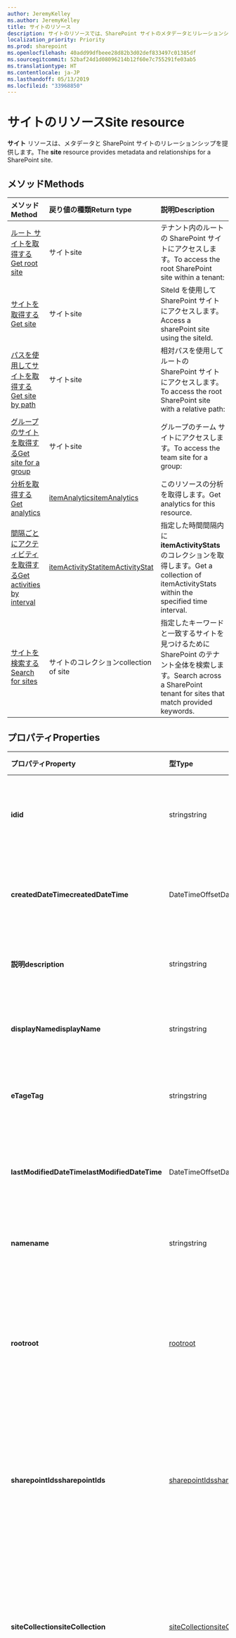```yaml
---
author: JeremyKelley
ms.author: JeremyKelley
title: サイトのリソース
description: サイトのリソースでは、SharePoint サイトのメタデータとリレーションシップを提供します。
localization_priority: Priority
ms.prod: sharepoint
ms.openlocfilehash: 40add99dfbeee28d82b3d02def833497c01385df
ms.sourcegitcommit: 52baf24d1d08096214b12f60e7c755291fe03ab5
ms.translationtype: HT
ms.contentlocale: ja-JP
ms.lasthandoff: 05/13/2019
ms.locfileid: "33968850"
---
```

# <a name="site-resource"></a><span data-ttu-id="b4c5a-103">サイトのリソース</span><span class="sxs-lookup"><span data-stu-id="b4c5a-103">Site resource</span></span>

<span data-ttu-id="b4c5a-104">**サイト** リソースは、メタデータと SharePoint サイトのリレーションシップを提供します。</span><span class="sxs-lookup"><span data-stu-id="b4c5a-104">The **site** resource provides metadata and relationships for a SharePoint site.</span></span>

## <a name="methods"></a><span data-ttu-id="b4c5a-105">メソッド</span><span class="sxs-lookup"><span data-stu-id="b4c5a-105">Methods</span></span>

| <span data-ttu-id="b4c5a-106">メソッド</span><span class="sxs-lookup"><span data-stu-id="b4c5a-106">Method</span></span>                | <span data-ttu-id="b4c5a-107">戻り値の種類</span><span class="sxs-lookup"><span data-stu-id="b4c5a-107">Return type</span></span> | <span data-ttu-id="b4c5a-108">説明</span><span class="sxs-lookup"><span data-stu-id="b4c5a-108">Description</span></span>
|:-------------------------|:-------------|:----------
| <span data-ttu-id="b4c5a-109">[ルート サイトを取得する][]</span><span class="sxs-lookup"><span data-stu-id="b4c5a-109">[Get root site][]</span></span>        | <span data-ttu-id="b4c5a-110">サイト</span><span class="sxs-lookup"><span data-stu-id="b4c5a-110">site</span></span> | <span data-ttu-id="b4c5a-111">テナント内のルートの SharePoint サイトにアクセスします。</span><span class="sxs-lookup"><span data-stu-id="b4c5a-111">To access the root SharePoint site within a tenant:</span></span>
| <span data-ttu-id="b4c5a-112">[サイトを取得する][]</span><span class="sxs-lookup"><span data-stu-id="b4c5a-112">[Get site][]</span></span>             | <span data-ttu-id="b4c5a-113">サイト</span><span class="sxs-lookup"><span data-stu-id="b4c5a-113">site</span></span> | <span data-ttu-id="b4c5a-114">SiteId を使用して SharePoint サイトにアクセスします。</span><span class="sxs-lookup"><span data-stu-id="b4c5a-114">Access a sharePoint site using the siteId.</span></span>
| <span data-ttu-id="b4c5a-115">[パスを使用してサイトを取得する][]</span><span class="sxs-lookup"><span data-stu-id="b4c5a-115">[Get site by path][]</span></span>     | <span data-ttu-id="b4c5a-116">サイト</span><span class="sxs-lookup"><span data-stu-id="b4c5a-116">site</span></span> | <span data-ttu-id="b4c5a-117">相対パスを使用してルートの SharePoint サイトにアクセスします。</span><span class="sxs-lookup"><span data-stu-id="b4c5a-117">To access the root SharePoint site with a relative path:</span></span>
| <span data-ttu-id="b4c5a-118">[グループのサイトを取得する][]</span><span class="sxs-lookup"><span data-stu-id="b4c5a-118">[Get site for a group][]</span></span> | <span data-ttu-id="b4c5a-119">サイト</span><span class="sxs-lookup"><span data-stu-id="b4c5a-119">site</span></span> | <span data-ttu-id="b4c5a-120">グループのチーム サイトにアクセスします。</span><span class="sxs-lookup"><span data-stu-id="b4c5a-120">To access the team site for a group:</span></span>
| <span data-ttu-id="b4c5a-121">[分析を取得する][]</span><span class="sxs-lookup"><span data-stu-id="b4c5a-121">[Get analytics][]</span></span>              | <span data-ttu-id="b4c5a-122">[itemAnalytics][]</span><span class="sxs-lookup"><span data-stu-id="b4c5a-122">[itemAnalytics][]</span></span> | <span data-ttu-id="b4c5a-123">このリソースの分析を取得します。</span><span class="sxs-lookup"><span data-stu-id="b4c5a-123">Get analytics for this resource.</span></span> 
| <span data-ttu-id="b4c5a-124">[間隔ごとにアクティビティを取得する][]</span><span class="sxs-lookup"><span data-stu-id="b4c5a-124">[Get activities by interval][]</span></span> | <span data-ttu-id="b4c5a-125">[itemActivityStat][]</span><span class="sxs-lookup"><span data-stu-id="b4c5a-125">[itemActivityStat][]</span></span> | <span data-ttu-id="b4c5a-126">指定した時間間隔内に**itemActivityStats**のコレクションを取得します。</span><span class="sxs-lookup"><span data-stu-id="b4c5a-126">Get a collection of itemActivityStats within the specified time interval.</span></span>
| <span data-ttu-id="b4c5a-127">[サイトを検索する][]</span><span class="sxs-lookup"><span data-stu-id="b4c5a-127">[Search for sites][]</span></span>     | <span data-ttu-id="b4c5a-128">サイトのコレクション</span><span class="sxs-lookup"><span data-stu-id="b4c5a-128">collection of site</span></span> | <span data-ttu-id="b4c5a-129">指定したキーワードと一致するサイトを見つけるために SharePoint のテナント全体を検索します。</span><span class="sxs-lookup"><span data-stu-id="b4c5a-129">Search across a SharePoint tenant for sites that match provided keywords.</span></span>

[サイトを取得する]: ../api/site-get.md
[Get site]: ../api/site-get.md
[ルート サイトを取得する]: ../api/site-get.md
[Get root site]: ../api/site-get.md
[パスを使用してサイトを取得する]: ../api/site-getbypath.md
[Get site by path]: ../api/site-getbypath.md
[グループのサイトを取得する]: ../api/site-get.md
[Get site for a group]: ../api/site-get.md
[分析を取得する]: ../api/itemanalytics-get.md
[Get analytics]: ../api/itemanalytics-get.md
[間隔ごとにアクティビティを取得する]: ../api/itemactivitystat-getactivitybyinterval.md
[Get activities by interval]: ../api/itemactivitystat-getactivitybyinterval.md
[サイトを検索する]: ../api/site-search.md
[Search for sites]: ../api/site-search.md
[itemActivityStat]: itemactivitystat.md

## <a name="properties"></a><span data-ttu-id="b4c5a-138">プロパティ</span><span class="sxs-lookup"><span data-stu-id="b4c5a-138">Properties</span></span>

| <span data-ttu-id="b4c5a-139">プロパティ</span><span class="sxs-lookup"><span data-stu-id="b4c5a-139">Property</span></span>            | <span data-ttu-id="b4c5a-140">型</span><span class="sxs-lookup"><span data-stu-id="b4c5a-140">Type</span></span>                                | <span data-ttu-id="b4c5a-141">説明</span><span class="sxs-lookup"><span data-stu-id="b4c5a-141">Description</span></span>                                                                                    |
| :----------------------- | :---------------------------------- | :--------------------------------------------------------------------------------------------- |
| <span data-ttu-id="b4c5a-142">**id**</span><span class="sxs-lookup"><span data-stu-id="b4c5a-142">**id**</span></span>                   | <span data-ttu-id="b4c5a-143">string</span><span class="sxs-lookup"><span data-stu-id="b4c5a-143">string</span></span>                              | <span data-ttu-id="b4c5a-p101">アイテムの一意識別子。読み取り専用です。</span><span class="sxs-lookup"><span data-stu-id="b4c5a-p101">The unique identifier of the item. Read-only.</span></span>                                                  |
| <span data-ttu-id="b4c5a-146">**createdDateTime**</span><span class="sxs-lookup"><span data-stu-id="b4c5a-146">**createdDateTime**</span></span>      | <span data-ttu-id="b4c5a-147">DateTimeOffset</span><span class="sxs-lookup"><span data-stu-id="b4c5a-147">DateTimeOffset</span></span>                      | <span data-ttu-id="b4c5a-p102">アイテムが作成された日時。読み取り専用です。</span><span class="sxs-lookup"><span data-stu-id="b4c5a-p102">The date and time the item was created. Read-only.</span></span>                                             |
| <span data-ttu-id="b4c5a-150">**説明**</span><span class="sxs-lookup"><span data-stu-id="b4c5a-150">**description**</span></span>          | <span data-ttu-id="b4c5a-151">string</span><span class="sxs-lookup"><span data-stu-id="b4c5a-151">string</span></span>                              | <span data-ttu-id="b4c5a-152">サイトの説明テキスト。</span><span class="sxs-lookup"><span data-stu-id="b4c5a-152">The descriptive text for the site.</span></span>                                                             |
| <span data-ttu-id="b4c5a-153">**displayName**</span><span class="sxs-lookup"><span data-stu-id="b4c5a-153">**displayName**</span></span>          | <span data-ttu-id="b4c5a-154">string</span><span class="sxs-lookup"><span data-stu-id="b4c5a-154">string</span></span>                              | <span data-ttu-id="b4c5a-p103">サイトの完全なタイトル。読み取り専用です。</span><span class="sxs-lookup"><span data-stu-id="b4c5a-p103">The full title for the site. Read-only.</span></span>                                                        |
| <span data-ttu-id="b4c5a-157">**eTag**</span><span class="sxs-lookup"><span data-stu-id="b4c5a-157">**eTag**</span></span>                 | <span data-ttu-id="b4c5a-158">string</span><span class="sxs-lookup"><span data-stu-id="b4c5a-158">string</span></span>                              | <span data-ttu-id="b4c5a-p104">アイテムの ETag。読み取り専用です。</span><span class="sxs-lookup"><span data-stu-id="b4c5a-p104">ETag for the item. Read-only.</span></span>                                                                  |
| <span data-ttu-id="b4c5a-161">**lastModifiedDateTime**</span><span class="sxs-lookup"><span data-stu-id="b4c5a-161">**lastModifiedDateTime**</span></span> | <span data-ttu-id="b4c5a-162">DateTimeOffset</span><span class="sxs-lookup"><span data-stu-id="b4c5a-162">DateTimeOffset</span></span>                      | <span data-ttu-id="b4c5a-p105">アイテムが最後に変更された日時。読み取り専用です。</span><span class="sxs-lookup"><span data-stu-id="b4c5a-p105">The date and time the item was last modified. Read-only.</span></span>                                       |
| <span data-ttu-id="b4c5a-165">**name**</span><span class="sxs-lookup"><span data-stu-id="b4c5a-165">**name**</span></span>                 | <span data-ttu-id="b4c5a-166">string</span><span class="sxs-lookup"><span data-stu-id="b4c5a-166">string</span></span>                              | <span data-ttu-id="b4c5a-167">アイテムの名前/タイトル。</span><span class="sxs-lookup"><span data-stu-id="b4c5a-167">The name / title of the item.</span></span>                                                                  |
| <span data-ttu-id="b4c5a-168">**root**</span><span class="sxs-lookup"><span data-stu-id="b4c5a-168">**root**</span></span>                 | [<span data-ttu-id="b4c5a-169">root</span><span class="sxs-lookup"><span data-stu-id="b4c5a-169">root</span></span>](root.md)                     | <span data-ttu-id="b4c5a-p106">存在する場合は、これがサイト コレクションのルート サイトであることを示します。読み取り専用です。</span><span class="sxs-lookup"><span data-stu-id="b4c5a-p106">If present, indicates that this is the root site in the site collection. Read-only.</span></span>            |
| <span data-ttu-id="b4c5a-172">**sharepointIds**</span><span class="sxs-lookup"><span data-stu-id="b4c5a-172">**sharepointIds**</span></span>        | [<span data-ttu-id="b4c5a-173">sharepointIds</span><span class="sxs-lookup"><span data-stu-id="b4c5a-173">sharepointIds</span></span>](sharepointids.md)   | <span data-ttu-id="b4c5a-p107">SharePoint REST 互換性に役立つ識別子を返します。読み取り専用です。</span><span class="sxs-lookup"><span data-stu-id="b4c5a-p107">Returns identifiers useful for SharePoint REST compatibility. Read-only.</span></span>                       |
| <span data-ttu-id="b4c5a-176">**siteCollection**</span><span class="sxs-lookup"><span data-stu-id="b4c5a-176">**siteCollection**</span></span>       | [<span data-ttu-id="b4c5a-177">siteCollection</span><span class="sxs-lookup"><span data-stu-id="b4c5a-177">siteCollection</span></span>](sitecollection.md) | <span data-ttu-id="b4c5a-p108">サイトのサイト コレクションに関する詳細情報を提供します。ルート サイトにのみ使用できます。読み取り専用です。</span><span class="sxs-lookup"><span data-stu-id="b4c5a-p108">Provides details about the site's site collection. Available only on the root site. Read-only.</span></span> |
| <span data-ttu-id="b4c5a-181">**webUrl**</span><span class="sxs-lookup"><span data-stu-id="b4c5a-181">**webUrl**</span></span>               | <span data-ttu-id="b4c5a-182">string (URL)</span><span class="sxs-lookup"><span data-stu-id="b4c5a-182">string (url)</span></span>                        | <span data-ttu-id="b4c5a-p109">ブラウザーでアイテムを表示する URL。読み取り専用です。</span><span class="sxs-lookup"><span data-stu-id="b4c5a-p109">URL that displays the item in the browser. Read-only.</span></span>                                          |

## <a name="relationships"></a><span data-ttu-id="b4c5a-185">リレーションシップ</span><span class="sxs-lookup"><span data-stu-id="b4c5a-185">Relationships</span></span>

| <span data-ttu-id="b4c5a-186">リレーションシップ</span><span class="sxs-lookup"><span data-stu-id="b4c5a-186">Relationship</span></span>      | <span data-ttu-id="b4c5a-187">型</span><span class="sxs-lookup"><span data-stu-id="b4c5a-187">Type</span></span>                             | <span data-ttu-id="b4c5a-188">説明</span><span class="sxs-lookup"><span data-stu-id="b4c5a-188">Description</span></span>
|:------------------|:---------------------------------|:----------------------
| <span data-ttu-id="b4c5a-189">**analytics**</span><span class="sxs-lookup"><span data-stu-id="b4c5a-189">**analytics**</span></span>     | <span data-ttu-id="b4c5a-190">[itemAnalytics][] リソース</span><span class="sxs-lookup"><span data-stu-id="b4c5a-190">[itemAnalytics][] resource</span></span>       | <span data-ttu-id="b4c5a-191">このサイトで行われたビュー アクティビティに関する分析。</span><span class="sxs-lookup"><span data-stu-id="b4c5a-191">Analytics about the view activities that took place in this site.</span></span>
| <span data-ttu-id="b4c5a-192">**列**</span><span class="sxs-lookup"><span data-stu-id="b4c5a-192">**columns**</span></span>       | <span data-ttu-id="b4c5a-193">Collection([columnDefinition][])</span><span class="sxs-lookup"><span data-stu-id="b4c5a-193">Collection([columnDefinition][])</span></span> | <span data-ttu-id="b4c5a-194">このサイトのすべてのリストで再利用可能なコラム定義のコレクションです。</span><span class="sxs-lookup"><span data-stu-id="b4c5a-194">The collection of column definitions reusable across lists under this site.</span></span>
| <span data-ttu-id="b4c5a-195">**contentTypes**</span><span class="sxs-lookup"><span data-stu-id="b4c5a-195">**contentTypes**</span></span>  | <span data-ttu-id="b4c5a-196">Collection([contentType][])</span><span class="sxs-lookup"><span data-stu-id="b4c5a-196">Collection([contentType][])</span></span>      | <span data-ttu-id="b4c5a-197">このサイトに定義されたコンテンツ タイプのコレクションです。</span><span class="sxs-lookup"><span data-stu-id="b4c5a-197">The collection of content types defined for this site.</span></span>
| <span data-ttu-id="b4c5a-198">**drive**</span><span class="sxs-lookup"><span data-stu-id="b4c5a-198">**drive**</span></span>         | <span data-ttu-id="b4c5a-199">[ドライブ][]</span><span class="sxs-lookup"><span data-stu-id="b4c5a-199">[drive][]</span></span>                        | <span data-ttu-id="b4c5a-200">このサイトの既定ドライブ (ドキュメント ライブラリ)。</span><span class="sxs-lookup"><span data-stu-id="b4c5a-200">The default drive (document library) for this site.</span></span>
| <span data-ttu-id="b4c5a-201">**ドライブ**</span><span class="sxs-lookup"><span data-stu-id="b4c5a-201">**drives**</span></span>        | <span data-ttu-id="b4c5a-202">Collection([drive][])</span><span class="sxs-lookup"><span data-stu-id="b4c5a-202">Collection([drive][])</span></span>            | <span data-ttu-id="b4c5a-203">このサイトの下のドライブ (ドキュメント ライブラリ) のコレクション。</span><span class="sxs-lookup"><span data-stu-id="b4c5a-203">The collection of drives (document libraries) under this site.</span></span>
| <span data-ttu-id="b4c5a-204">**アイテム**</span><span class="sxs-lookup"><span data-stu-id="b4c5a-204">**items**</span></span>         | <span data-ttu-id="b4c5a-205">Collection([baseItem][])</span><span class="sxs-lookup"><span data-stu-id="b4c5a-205">Collection([baseItem][])</span></span>         | <span data-ttu-id="b4c5a-p110">このサイトに含まれるすべてのアイテムを処理するために使用されました。このコレクションを列挙することはできません。</span><span class="sxs-lookup"><span data-stu-id="b4c5a-p110">Used to address any item contained in this site. This collection cannot be enumerated.</span></span>
| <span data-ttu-id="b4c5a-208">**lists**</span><span class="sxs-lookup"><span data-stu-id="b4c5a-208">**lists**</span></span>         | <span data-ttu-id="b4c5a-209">Collection([list][])</span><span class="sxs-lookup"><span data-stu-id="b4c5a-209">Collection([list][])</span></span>             | <span data-ttu-id="b4c5a-210">このサイトにあるリストのコレクションです。</span><span class="sxs-lookup"><span data-stu-id="b4c5a-210">The collection of lists under this site.</span></span>
| <span data-ttu-id="b4c5a-211">**sites**</span><span class="sxs-lookup"><span data-stu-id="b4c5a-211">**sites**</span></span>         | <span data-ttu-id="b4c5a-212">Collection([サイト][])</span><span class="sxs-lookup"><span data-stu-id="b4c5a-212">Collection([site][])</span></span>             | <span data-ttu-id="b4c5a-213">このサイトの下のサブサイトのコレクション。</span><span class="sxs-lookup"><span data-stu-id="b4c5a-213">The collection of the sub-sites under this site.</span></span>
| <span data-ttu-id="b4c5a-214">**onenote**</span><span class="sxs-lookup"><span data-stu-id="b4c5a-214">**onenote**</span></span>       | <span data-ttu-id="b4c5a-215">[onenote][]</span><span class="sxs-lookup"><span data-stu-id="b4c5a-215">[onenote][]</span></span>                      | <span data-ttu-id="b4c5a-216">ノートブック関連の操作のために OneNote サービスを呼び出します。</span><span class="sxs-lookup"><span data-stu-id="b4c5a-216">Calls the OneNote service for notebook related operations.</span></span>

[columnDefinition]: columndefinition.md
[baseItem]: baseitem.md
[contentType]: contenttype.md
[drive]: drive.md
[identitySet]: identityset.md
[itemAnalytics]: itemanalytics.md
[リスト]: list.md
[list]: list.md
[サイト]: site.md
[site]: site.md
[onenote]: onenote.md

## <a name="json-representation"></a><span data-ttu-id="b4c5a-225">JSON 表記</span><span class="sxs-lookup"><span data-stu-id="b4c5a-225">JSON representation</span></span>

<span data-ttu-id="b4c5a-226">以下は、**サイト** リソースの JSON 表記です。</span><span class="sxs-lookup"><span data-stu-id="b4c5a-226">Here is a JSON representation of a **site** resource.</span></span>

<span data-ttu-id="b4c5a-227">**サイト** リソースは [**baseItem**](baseitem.md) から派生しており、そのリソースからプロパティを継承しています。</span><span class="sxs-lookup"><span data-stu-id="b4c5a-227">The **site** resource is derived from [**baseItem**](baseitem.md) and inherits properties from that resource.</span></span>

<!--{
  "blockType": "resource",
  "optionalProperties": [
    "root",
    "sharepointIds",
    "siteCollection",
    "drive",
    "drives",
    "sites"
  ],
  "keyProperty": "id",
  "baseType": "microsoft.graph.baseItem",
  "@odata.type": "microsoft.graph.site"
}-->

```json
{
  "id": "string",
  "root": { "@odata.type": "microsoft.graph.root" },
  "sharepointIds": { "@odata.type": "microsoft.graph.sharepointIds" },
  "siteCollection": {"@odata.type": "microsoft.graph.siteCollection"},
  "displayName": "string",

  /* relationships */
  "analytics": { "@odata.type": "microsoft.graph.itemAnalytics" },
  "contentTypes": [ { "@odata.type": "microsoft.graph.contentType" }],
  "drive": { "@odata.type": "microsoft.graph.drive" },
  "drives": [ { "@odata.type": "microsoft.graph.drive" }],
  "items": [ { "@odata.type": "microsoft.graph.baseItem" }],
  "lists": [ { "@odata.type": "microsoft.graph.list" }],
  "sites": [ { "@odata.type": "microsoft.graph.site"} ],
  "columns": [ { "@odata.type": "microsoft.graph.columnDefinition" }],
  "onenote": { "@odata.type": "microsoft.graph.onenote"},

  /* inherited from baseItem */
  "name": "string",
  "createdDateTime": "datetime",
  "description": "string",
  "eTag": "string",
  "lastModifiedDateTime": "datetime",
  "webUrl": "url"
}
```

<!-- {
  "type": "#page.annotation",
  "description": "",
  "keywords": "",
  "section": "documentation",
  "tocPath": "Sites",
  "tocBookmarks": { "Resources/Site": "#" }
} -->

